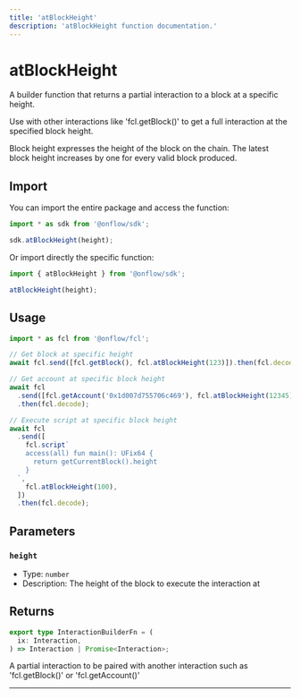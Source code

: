 ```yaml
---
title: 'atBlockHeight'
description: 'atBlockHeight function documentation.'
---
```


<!-- THIS DOCUMENT IS AUTO-GENERATED FROM [onflow/sdk/src/build/cadence/build-at-block-height.ts](https://github.com/onflow/fcl-js/tree/master/packages/sdk/src/build/cadence/build-at-block-height.ts). DO NOT EDIT MANUALLY -->

# atBlockHeight

A builder function that returns a partial interaction to a block at a specific height.

Use with other interactions like 'fcl.getBlock()' to get a full interaction at the specified block height.

Block height expresses the height of the block on the chain. The latest block height increases by one for every valid block produced.

## Import

You can import the entire package and access the function:

```typescript
import * as sdk from '@onflow/sdk';

sdk.atBlockHeight(height);
```

Or import directly the specific function:

```typescript
import { atBlockHeight } from '@onflow/sdk';

atBlockHeight(height);
```

## Usage

```typescript
import * as fcl from '@onflow/fcl';

// Get block at specific height
await fcl.send([fcl.getBlock(), fcl.atBlockHeight(123)]).then(fcl.decode);

// Get account at specific block height
await fcl
  .send([fcl.getAccount('0x1d007d755706c469'), fcl.atBlockHeight(12345)])
  .then(fcl.decode);

// Execute script at specific block height
await fcl
  .send([
    fcl.script`
    access(all) fun main(): UFix64 {
      return getCurrentBlock().height
    }
  `,
    fcl.atBlockHeight(100),
  ])
  .then(fcl.decode);
```

## Parameters

### `height`

- Type: `number`
- Description: The height of the block to execute the interaction at

## Returns

```typescript
export type InteractionBuilderFn = (
  ix: Interaction,
) => Interaction | Promise<Interaction>;
```

A partial interaction to be paired with another interaction such as 'fcl.getBlock()' or 'fcl.getAccount()'

---

